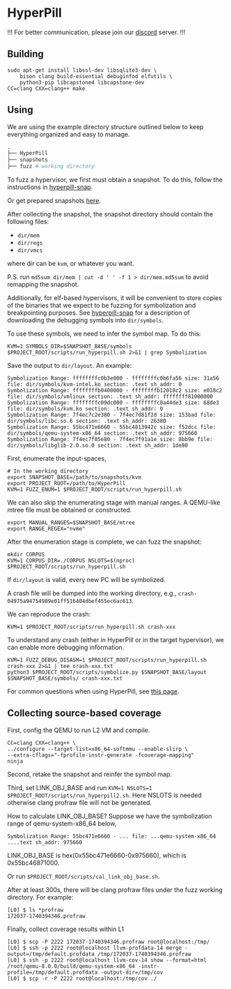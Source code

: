 HyperPill
=========

!!! For better communication, please join our [discord](https://discord.gg/dxdvHvrK8D) server. !!!

Building
--------
```
sudo apt-get install libssl-dev libsqlite3-dev \
    bison clang build-essential debuginfod elfutils \
    python3-pip libcapstone4 libcapstone-dev
CC=clang CXX=clang++ make
```

Using
--------

We are using the example directory structure outlined below to keep everything
organized and easy to manage.

``` bash
.
├── HyperPill
├── snapshots
├── fuzz # working directory
```

To fuzz a hypervisor, we first must obtain a snapshot.
To do this, follow the instructions in [hyperpill-snap](hyperpill-snap/).

Or get prepared snapshots [here](https://zenodo.org/records/15826268).

After collecting the snapshot, the snapshot directory should contain the
following files:
* `dir/mem`
* `dir/regs`
* `dir/vmcs`

where dir can be `kvm`, or whatever you want.

P.S. run `md5sum dir/mem | cut -d ' ' -f 1 > dir/mem.md5sum` to avoid remapping
the snapshot.

Additionally, for elf-based hypervisors, it will be convenient to store copies
of the binaries that we expect to be fuzzing for symbolization and breakpointing
purposes. See [hyperpill-snap](hyperpill-snap/) for a description of downloading
the debugging symbols into `dir/symbols`.

To use these symbols, we need to infer the symbol map. To do this:

```
KVM=1 SYMBOLS_DIR=$SNAPSHOT_BASE/symbols $PROJECT_ROOT/scripts/run_hyperpill.sh 2>&1 | grep Symbolization
```

Save the output to `dir/layout`. An example:

```
Symbolization Range: ffffffffc0b3e000 - ffffffffc0b6fa56 size: 31a56 file: dir/symbols/kvm-intel.ko section: .text sh_addr: 0
Symbolization Range: ffffffffb0400000 - ffffffffb12018c2 size: e018c2 file: dir/symbols/vmlinux section: .text sh_addr: ffffffff81000000
Symbolization Range: ffffffffc09dc000 - ffffffffc0a44de3 size: 68de3 file: dir/symbols/kvm.ko section: .text sh_addr: 0
Symbolization Range: 7f4ec7c2e380 - 7f4ec7d81f2d size: 153bad file: dir/symbols/libc.so.6 section: .text sh_addr: 26380
Symbolization Range: 55bc471e6660 - 55bc4813942c size: f52dcc file: dir/symbols/qemu-system-x86_64 section: .text sh_addr: 975660
Symbolization Range: 7f4ec7f05e80 - 7f4ec7f91a1e size: 8bb9e file: dir/symbols/libglib-2.0.so.0 section: .text sh_addr: 1de80
```

First, enumerate the input-spaces,

```
# In the working directory
export SNAPSHOT_BASE=/path/to/snapshots/kvm
export PROJECT_ROOT=/path/to/HyperPill
KVM=1 FUZZ_ENUM=1 $PROJECT_ROOT/scripts/run_hyperpill.sh
```

We can also skip the enumerating stage with manual ranges. A QEMU-like mtree
file must be obtained or constructed.

```
export MANUAL_RANGES=$SNAPSHOT_BASE/mtree
export RANGE_REGEX="nvme"
```

After the enumeration stage is complete, we can fuzz the snapshot:

```
mkdir CORPUS
KVM=1 CORPUS_DIR=./CORPUS NSLOTS=$(nproc) $PROJECT_ROOT/scripts/run_hyperpill.sh
```

If `dir/layout` is valid, every new PC will be symbolized.

A crash file will be dumped into the working directory, e.g.,
`crash-04975a94754989e01ff516404dbef455ec6ac613`.

We can reproduce the crash:

```
KVM=1 $PROJECT_ROOT/scripts/run_hyperpill.sh crash-xxx
```

To understand any crash (either in HyperPill or in the target hypervisor), we
can enable more debugging information.

```
KVM=1 FUZZ_DEBUG_DISASM=1 $PROJECT_ROOT/scripts/run_hyperpill.sh crash-xxx 2>&1 | tee crash-xxx.txt
python3 $PROJECT_ROOT/scripts/symbolize.py $SNAPSHOT_BASE/layout $SNAPSHOT_BASE/symbols/ crash-xxx.txt
```

For common questions when using HyperPill, see [this
page](https://github.com/HexHive/HyperPill/wiki/Common-Questions).

## Collecting source-based coverage

First, config the QEMU to run L2 VM and compile.

```
CC=clang CXX=clang++ \
../configure --target-list=x86_64-softmmu --enable-slirp \
--extra-cflags="-fprofile-instr-generate -fcoverage-mapping"
ninja
```

Second, retake the snapshot and reinfer the symbol map.

Third, set LINK_OBJ_BASE and run `KVM=1 NSLOTS=1
$PROJECT_ROOT/scripts/run_hyperpill2.sh`. Here NSLOTS is needed otherwise clang
profraw file will not be generated.

How to calculate LINK_OBJ_BASE? Suppose we have the symbolization range of
qemu-system-x86_64 below,

```
Symbolization Range: 55bc471e6660 - ... file: ...qemu-system-x86_64 ....text sh_addr: 975660
```

LINK_OBJ_BASE is hex(0x55bc471e6660-0x975660), which is 0x55bc46871000.

Or run `$PROJECT_ROOT/scripts/cal_link_obj_base.sh`.

After at least 300s, there will be clang profraw files under the fuzz working
directory. For example:

```
[L0] $ ls *profraw
172037-1740394346.profraw
```

Finally, collect coverage results within L1
```
[L0] $ scp -P 2222 172037-1740394346.profraw root@localhost:/tmp/
[L0] $ ssh -p 2222 root@localhost llvm-profdata-14 merge -output=/tmp/default.profdata /tmp/172037-1740394346.profraw
[L0] $ ssh -p 2222 root@localhost llvm-cov-14 show --format=html /root/qemu-8.0.0/build/qemu-system-x86_64 -instr-profile=/tmp/default.profdata -output-dir=/tmp/cov
[L0] $ scp -r -P 2222 root@localhost:/tmp/cov ./
```
